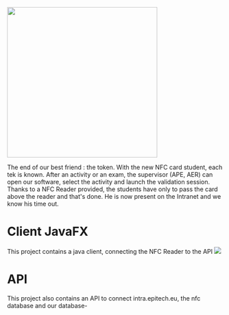 <img src="http://img4.hostingpics.net/pics/376938epicheck.png" width="350">

The end of our best friend : the token.
With the new NFC card student, each tek is known.
After an activity or an exam, the supervisor (APE, AER) can open our software, select the activity and launch the validation session.
Thanks to a NFC Reader provided, the students have only to pass the card above the reader and that's done. He is now present on the Intranet and we know his time out.

# Client JavaFX
This project contains a java client, connecting the NFC Reader to the API
<img src="http://zupimages.net/up/16/44/108y.gif">

# API
This project also contains an API to connect intra.epitech.eu, the nfc database and our database-
